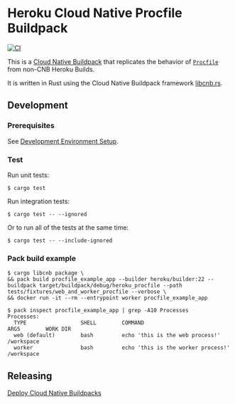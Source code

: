 # Heroku Cloud Native Procfile Buildpack

[![CI](https://github.com/heroku/procfile-cnb/actions/workflows/ci.yml/badge.svg)](https://github.com/heroku/procfile-cnb/actions/workflows/ci.yml)

This is a [Cloud Native Buildpack](https://buildpacks.io/) that replicates the behavior of
[`Procfile`](https://devcenter.heroku.com/articles/procfile) from non-CNB Heroku Builds.

It is written in Rust using the Cloud Native Buildpack framework [libcnb.rs](https://github.com/heroku/libcnb.rs).

## Development

### Prerequisites

See [Development Environment Setup](https://github.com/heroku/libcnb.rs#development-environment-setup).

### Test

Run unit tests:

```
$ cargo test
```

Run integration tests:

```
$ cargo test -- --ignored
```

Or to run all of the tests at the same time:

```
$ cargo test -- --include-ignored
```

### Pack build example

```
$ cargo libcnb package \
&& pack build procfile_example_app --builder heroku/builder:22 --buildpack target/buildpack/debug/heroku_procfile --path tests/fixtures/web_and_worker_procfile --verbose \
&& docker run -it --rm --entrypoint worker procfile_example_app
```

```
$ pack inspect procfile_example_app | grep -A10 Processes
Processes:
  TYPE                 SHELL        COMMAND                                   ARGS        WORK DIR
  web (default)        bash         echo 'this is the web process!'                       /workspace
  worker               bash         echo 'this is the worker process!'                    /workspace
```

## Releasing

[Deploy Cloud Native Buildpacks](https://github.com/heroku/languages-team/blob/main/languages/cnb/deploy.md)
